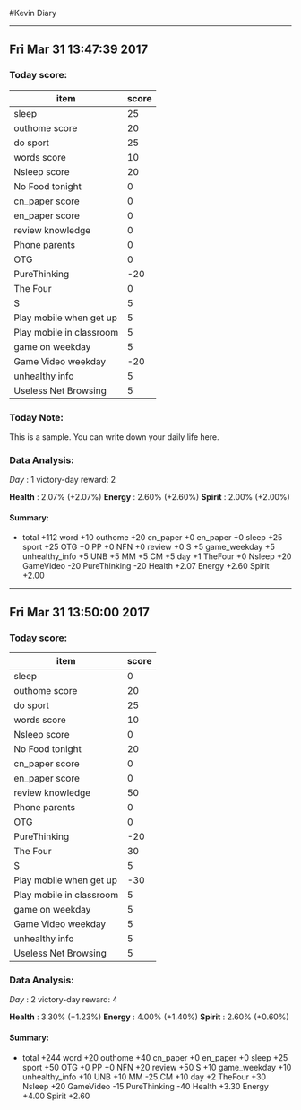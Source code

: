 #Kevin Diary

-------------------------------
## Fri Mar 31 13:47:39 2017

### Today score:
| item | score |
| --- | --- |
| sleep | 25 |
| outhome score | 20 |
| do sport | 25 |
| words score | 10 |
| Nsleep score | 20 |
| No Food tonight | 0 |
| cn_paper score | 0 |
| en_paper score | 0 |
| review knowledge | 0 |
| Phone parents | 0 |
| OTG | 0 |
| PureThinking | -20 |
| The Four | 0 |
| S | 5 |
| Play mobile when get up | 5 |
| Play mobile in classroom | 5 |
| game on weekday | 5 |
| Game Video weekday | -20 |
| unhealthy info | 5 |
| Useless Net Browsing | 5 |

### Today Note:
This is a sample. You can write down your daily life here. 


### Data Analysis:
 *Day* : 1
 victory-day reward: 2

**Health** : 2.07%	(+2.07%)
**Energy** : 2.60%	(+2.60%)
**Spirit** : 2.00%	(+2.00%)

#### Summary:
* total +112 word +10 outhome +20 cn_paper +0 en_paper +0 sleep +25 sport +25 OTG +0 PP +0 NFN +0 review +0 S +5 game_weekday +5 unhealthy_info +5 UNB +5 MM +5 CM +5 day +1 TheFour +0 Nsleep +20 GameVideo -20 PureThinking -20 Health +2.07 Energy +2.60 Spirit +2.00

-------------------------------
## Fri Mar 31 13:50:00 2017

### Today score:
| item | score |
| --- | --- |
| sleep | 0 |
| outhome score | 20 |
| do sport | 25 |
| words score | 10 |
| Nsleep score | 0 |
| No Food tonight | 20 |
| cn_paper score | 0 |
| en_paper score | 0 |
| review knowledge | 50 |
| Phone parents | 0 |
| OTG | 0 |
| PureThinking | -20 |
| The Four | 30 |
| S | 5 |
| Play mobile when get up | -30 |
| Play mobile in classroom | 5 |
| game on weekday | 5 |
| Game Video weekday | 5 |
| unhealthy info | 5 |
| Useless Net Browsing | 5 |

### Data Analysis:
 *Day* : 2
 victory-day reward: 4

**Health** : 3.30%	(+1.23%)
**Energy** : 4.00%	(+1.40%)
**Spirit** : 2.60%	(+0.60%)

#### Summary:
* total +244 word +20 outhome +40 cn_paper +0 en_paper +0 sleep +25 sport +50 OTG +0 PP +0 NFN +20 review +50 S +10 game_weekday +10 unhealthy_info +10 UNB +10 MM -25 CM +10 day +2 TheFour +30 Nsleep +20 GameVideo -15 PureThinking -40 Health +3.30 Energy +4.00 Spirit +2.60

